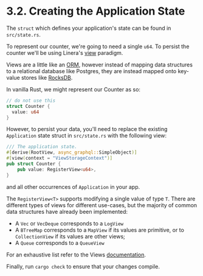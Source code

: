 # 3.2. Creating the Application State

The `struct` which defines your application's state can be found in `src/state.rs`.

To represent our counter, we're going to need a single `u64`. To persist the counter we'll be using Linera's [view](https://linera.dev/advanced_topics/views.html) paradigm.

Views are a little like an [ORM](https://en.wikipedia.org/wiki/Object–relational_mapping), however instead of mapping data structures to a relational database like Postgres, they are instead mapped onto key-value stores like [RocksDB](https://rocksdb.org/).

In vanilla Rust, we might represent our Counter as so:

```rust
// do not use this
struct Counter {
  value: u64
}
```

However, to persist your data, you'll need to replace the existing `Application` state struct in `src/state.rs` with the following view:

```rust
/// The application state.
#[derive(RootView, async_graphql::SimpleObject)]
#[view(context = "ViewStorageContext")]
pub struct Counter {
    pub value: RegisterView<u64>,
}
```

and all other occurrences of `Application` in your app.

The `RegisterView<T>` supports modifying a single value of type `T`. There are different types of views for different use-cases, but the majority of common data structures have already been implemented:

- A `Vec` or `VecDeque` corresponds to a `LogView`
- A `BTreeMap` corresponds to a `MapView` if its values are primitive, or to `CollectionView` if its values are other views;
- A `Queue` corresponds to a `QueueView`

For an exhaustive list refer to the Views [documentation](https://linera.dev/advanced_topics/views.html).

Finally, run `cargo check` to ensure that your changes compile.